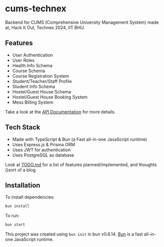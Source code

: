 # cums-technex

Backend for CUMS (Comprehensive University Management System) made at, Hack It Out, Technex 2024, IIT BHU.

## Features
- User Authentication
- User Roles
- Health Info Schema
- Course Schema
- Course Registration System
- Student/Teacher/Staff Profile
- Student Info Schema
- Hostel/Guest House Schema
- Hostel/Guest House Booking System
- Mess Billing System

Take a look at the [API Documentation](API_DOCUMENTATION.md) for more details.

## Tech Stack
- Made with TypeScript & Bun (a Fast all-in-one JavaScript runtime)
- Uses Express.js & Prisma ORM
- Uses JWT for authentication
- Uses PostgreSQL as database

Look at [TODO.md](TODO.md) for a list of features planned/implemented, and thoughts ()sort of a blog.

## Installation

To install dependencies:

```bash
bun install
```

To run:

```bash
bun start
```

This project was created using `bun init` in bun v0.6.14. [Bun](https://bun.sh) is a fast all-in-one JavaScript runtime.
